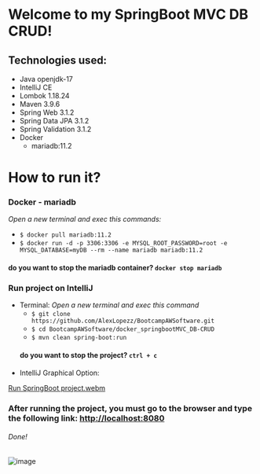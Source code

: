 # Welcome to my SpringBoot MVC DB CRUD!
## Technologies used:
* Java openjdk-17
* IntelliJ CE
* Lombok 1.18.24
* Maven 3.9.6
* Spring Web 3.1.2
* Spring Data JPA 3.1.2
* Spring Validation 3.1.2
* Docker
  * mariadb:11.2

# How to run it? 
### Docker - mariadb
*Open a new terminal and exec this commands:*
* ```$ docker pull mariadb:11.2 ```
* ```$ docker run -d -p 3306:3306 -e MYSQL_ROOT_PASSWORD=root -e MYSQL_DATABASE=myDB --rm --name mariadb mariadb:11.2 ```
#### do you want to stop the mariadb container? ``` docker stop mariadb ```
### Run project on IntelliJ 
* Terminal: *Open a new terminal and exec this command*
    * ```$ git clone https://github.com/AlexLopezz/BootcampAWSoftware.git ```
    * ```$ cd BootcampAWSoftware/docker_springbootMVC_DB-CRUD ``` 
    * ```$ mvn clean spring-boot:run ```
  #### do you want to stop the project? ``` ctrl + c ```
* IntelliJ Graphical Option:

[Run SpringBoot project.webm](https://github.com/AlexLopezz/BootcampAWSoftware/assets/90531107/8214495f-2dd1-48d0-bad9-4b97020714e9)

### After running the project, you must go to the browser and type the following link: [http://localhost:8080](http://localhost:8080/)
###### Done!
![image](https://github.com/AlexLopezz/BootcampAWSoftware/assets/90531107/8836ab56-50c1-46b7-af12-7238afb9d7bd)
